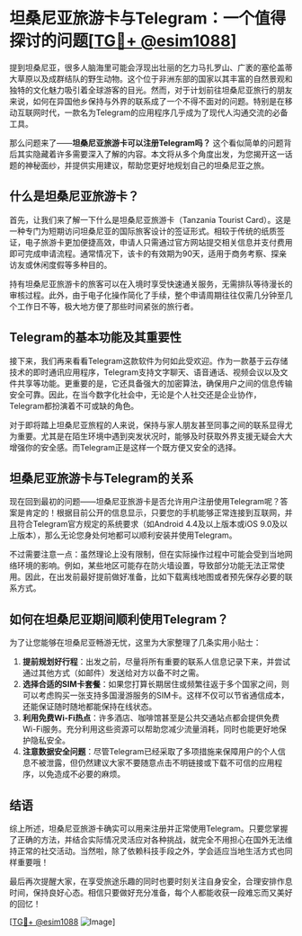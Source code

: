 # 坦桑尼亚旅游卡与Telegram：一个值得探讨的问题[[TG💪+ @esim1088](https://t.me/s/esim1088)]

提到坦桑尼亚，很多人脑海里可能会浮现出壮丽的乞力马扎罗山、广袤的塞伦盖蒂大草原以及成群结队的野生动物。这个位于非洲东部的国家以其丰富的自然景观和独特的文化魅力吸引着全球游客的目光。然而，对于计划前往坦桑尼亚旅行的朋友来说，如何在异国他乡保持与外界的联系成了一个不得不面对的问题。特别是在移动互联网时代，一款名为Telegram的应用程序几乎成为了现代人沟通交流的必备工具。

那么问题来了——**坦桑尼亚旅游卡可以注册Telegram吗？** 这个看似简单的问题背后其实隐藏着许多需要深入了解的内容。本文将从多个角度出发，为您揭开这一话题的神秘面纱，并提供实用建议，帮助您更好地规划自己的坦桑尼亚之旅。

## 什么是坦桑尼亚旅游卡？

首先，让我们来了解一下什么是坦桑尼亚旅游卡（Tanzania Tourist Card）。这是一种专门为短期访问坦桑尼亚的国际旅客设计的签证形式。相较于传统的纸质签证，电子旅游卡更加便捷高效，申请人只需通过官方网站提交相关信息并支付费用即可完成申请流程。通常情况下，该卡的有效期为90天，适用于商务考察、探亲访友或休闲度假等多种目的。

持有坦桑尼亚旅游卡的旅客可以在入境时享受快速通关服务，无需排队等待漫长的审核过程。此外，由于电子化操作简化了手续，整个申请周期往往仅需几分钟至几个工作日不等，极大地方便了那些时间紧张的旅行者。

## Telegram的基本功能及其重要性

接下来，我们再来看看Telegram这款软件为何如此受欢迎。作为一款基于云存储技术的即时通讯应用程序，Telegram支持文字聊天、语音通话、视频会议以及文件共享等功能。更重要的是，它还具备强大的加密算法，确保用户之间的信息传输安全可靠。因此，在当今数字化社会中，无论是个人社交还是企业协作，Telegram都扮演着不可或缺的角色。

对于即将踏上坦桑尼亚旅程的人来说，保持与家人朋友甚至同事之间的联系显得尤为重要。尤其是在陌生环境中遇到突发状况时，能够及时获取外界支援无疑会大大增强你的安全感。而Telegram正是这样一个既方便又安全的选择。

## 坦桑尼亚旅游卡与Telegram的关系

现在回到最初的问题——坦桑尼亚旅游卡是否允许用户注册使用Telegram呢？答案是肯定的！根据目前公开的信息显示，只要您的手机能够正常连接到互联网，并且符合Telegram官方规定的系统要求（如Android 4.4及以上版本或iOS 9.0及以上版本），那么无论您身处何地都可以顺利安装并使用Telegram。

不过需要注意一点：虽然理论上没有限制，但在实际操作过程中可能会受到当地网络环境的影响。例如，某些地区可能存在防火墙设置，导致部分功能无法正常使用。因此，在出发前最好提前做好准备，比如下载离线地图或者预先保存必要的联系方式。

## 如何在坦桑尼亚期间顺利使用Telegram？

为了让您能够在坦桑尼亚畅游无忧，这里为大家整理了几条实用小贴士：

1. **提前规划好行程**：出发之前，尽量将所有重要的联系人信息记录下来，并尝试通过其他方式（如邮件）发送给对方以备不时之需。
2. **选择合适的SIM卡套餐**：如果您打算长期居住或频繁往返于多个国家之间，则可以考虑购买一张支持多国漫游服务的SIM卡。这样不仅可以节省通信成本，还能保证随时随地都能保持在线状态。
3. **利用免费Wi-Fi热点**：许多酒店、咖啡馆甚至是公共交通站点都会提供免费Wi-Fi服务。充分利用这些资源可以帮助您减少流量消耗，同时也能更好地保护隐私安全。
4. **注意数据安全问题**：尽管Telegram已经采取了多项措施来保障用户的个人信息不被泄露，但仍然建议大家不要随意点击不明链接或下载不可信的应用程序，以免造成不必要的麻烦。

## 结语

综上所述，坦桑尼亚旅游卡确实可以用来注册并正常使用Telegram。只要您掌握了正确的方法，并结合实际情况灵活应对各种挑战，就完全不用担心在国外无法维持正常的社交活动。当然啦，除了依赖科技手段之外，学会适应当地生活方式也同样重要哦！

最后再次提醒大家，在享受旅途乐趣的同时也要时刻关注自身安全，合理安排作息时间，保持良好心态。相信只要做好充分准备，每个人都能收获一段难忘而又美好的回忆！

[[TG💪+ @esim1088](https://t.me/s/esim1088) ![Image](https://i.postimg.cc/4NQfJmqS/Snipaste-2025-05-13-00-14-12.png)]